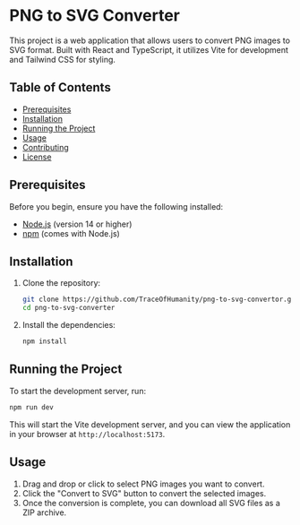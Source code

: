 # PNG to SVG Converter

This project is a web application that allows users to convert PNG images to SVG format. Built with React and TypeScript, it utilizes Vite for development and Tailwind CSS for styling.

## Table of Contents

- [Prerequisites](#prerequisites)
- [Installation](#installation)
- [Running the Project](#running-the-project)
- [Usage](#usage)
- [Contributing](#contributing)
- [License](#license)

## Prerequisites

Before you begin, ensure you have the following installed:

- [Node.js](https://nodejs.org/) (version 14 or higher)
- [npm](https://www.npmjs.com/) (comes with Node.js)

## Installation

1. Clone the repository:

   ```bash
   git clone https://github.com/TraceOfHumanity/png-to-svg-convertor.git
   cd png-to-svg-converter
   ```

2. Install the dependencies:

   ```bash
   npm install
   ```

## Running the Project

To start the development server, run:

```bash
npm run dev
```
This will start the Vite development server, and you can view the application in your browser at `http://localhost:5173`.

## Usage

1. Drag and drop or click to select PNG images you want to convert.
2. Click the "Convert to SVG" button to convert the selected images.
3. Once the conversion is complete, you can download all SVG files as a ZIP archive.
